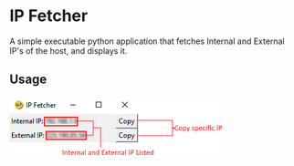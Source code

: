 # IP Fetcher

A simple executable python application that fetches Internal and External IP's of the host, and displays it.

## Usage
![Usage](https://github.com/notskamr/ip-fetcher/blob/main/assets/readme/usage.png)
